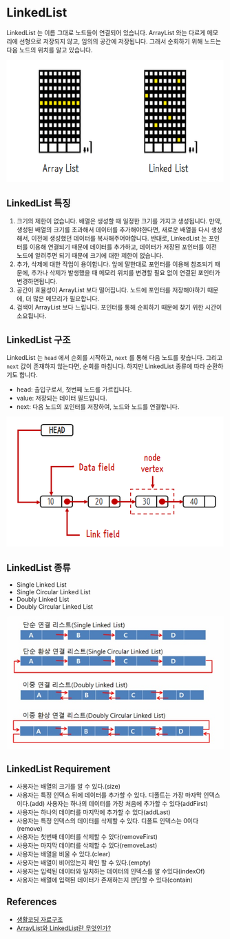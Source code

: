 # LinkedList

LinkedList 는 이름 그대로 노드들이 연결되어 있습니다. ArrayList 와는 다르게 메모리에 선형으로 저장되지 않고, 임의의 공간에 저장됩니다. 그래서 순회하기 위해 노드는 다음 노드의 위치를 알고 있습니다.

![메모리 구조](./imgs/list_and_linked_list_memory.png)

## LinkedList 특징

1. 크기의 제한이 없습니다. 배열은 생성할 때 일정한 크기를 가지고 생성됩니다. 만약, 생성된 배열의 크기를 초과해서 데이터를 추가해야한다면, 새로운 배열을 다시 생성해서, 이전에 생성했던 데이터를 복사해주어야합니다. 반대로, LinkedList 는 포인터를 이용해 연결되기 때문에 데이터를 추가하고, 데이터가 저장된 포인터를 이전 노드에 알려주면 되기 때문에 크기에 대한 제한이 없습니다.
2. 추가, 삭제에 대한 작업이 용이합니다. 앞에 말한대로 포인터를 이용해 참조되기 때문에, 추가나 삭제가 발생했을 때 메모리 위치를 변경할 필요 없이 연결된 포인터가 변경하면됩니다.
3. 공간이 효율성이 ArrayList 보다 떨어집니다. 노드에 포인터를 저장해야하기 때문에, 더 많은 메모리가 필요합니다.
4. 검색이 ArrayList 보다 느립니다. 포인터를 통해 순회하기 때문에 찾기 위한 시간이 소요됩니다.

## LinkedList 구조

LinkedList 는 `head` 에서 순회를 시작하고, `next` 를 통해 다음 노드를 찾습니다. 그리고 `next` 값이 존재하지 않는다면, 순회를 마칩니다. 하지만 LinkedList 종류에 따라 순환하기도 합니다.

- head: 출입구로서, 첫번째 노드를 가르킵니다.
- value: 저장되는 데이터 필드입니다.
- next: 다음 노드의 포인터를 저장하여, 노드와 노드를 연결합니다.

![LinkedList 구조](./imgs/linked_list_structure.png)

## LinkedList 종류

- Single Linked List
- Single Circular Linked List
- Doubly Linked List
- Doubly Circular Linked List

![LinkedList 종류](./imgs/type_of_linked_list.jpeg)

## LinkedList Requirement

- 사용자는 배열의 크기를 알 수 있다.(size)
- 사용자는 특정 인덱스 뒤에 데이터를 추가할 수 있다. 디폴트는 가장 마자막 인덱스이다.(add)
 사용자는 하나의 데이터를 가장 처음에 추가할 수 있다(addFirst)
- 사용자는 하나의 데이터를 마지막에 추가할 수 있다(addLast)
- 사용자는 특정 인덱스의 데이터를 삭제할 수 있다. 디폴트 인덱스는 0이다(remove)
- 사용자는 첫번째 데이터를 삭제할 수 있다(removeFirst)
- 사용자는 마지막 데이터를 삭제할 수 있다(removeLast)
- 사용자는 배열을 비울 수 있다.(clear)
- 사용자는 배열이 비어있는지 확인 할 수 있다.(empty)
- 사용자는 입력된 데이터와 일치하는 데이터의 인덱스를 알 수있다(indexOf)
- 사용자는 배열에 입력된 데이터가 존재하는지 판단할 수 있다(contain)

## References

- [생활코딩 자료구조](https://opentutorials.org/module/1335/8821)
- [ArrayList와 LinkedList란 무엇인가?](https://coding-factory.tistory.com/228)
